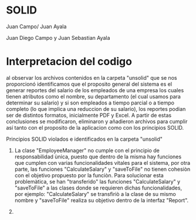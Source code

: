 # SOLID
Juan Campo/ Juan Ayala

Juan Diego Campo y Juan Sebastian Ayala

# Interpretacion del codigo

al observar los archivos contenidos en la carpeta "unsolid" que se nos proporcionó identificamos que el proposito general del sistema es el generar reportes del salario de los empleados de una empresa los cuales tienen atributos como el nombre, su departamento (el cual usamos para determinar su salario) y si son empleados a tiempo parcial o a tiempo completo (lo que implica una reduccion de su salario), los reportes podian ser de distintos formatos, inicialmente PDF y Excel. A partir de estas conclusiones se modificaron, eliminaron y añadieron archivos para cumplir así tanto con el proposito de la aplicacion como con los principios SOLID.

Principios SOLID violados e identificados en la carpeta "unsolid"

1) La clase "EmployeeManager" no cumple con el principio de responsabilidad ùnica, puesto que dentro de la misma hay funciones que cumplen con varias funcionalidades vitales para el sistema, por otra parte, las funciones "CalculateSalary" y "saveToFile" no tienen cohesiòn con el objetivo propuesto por la funciòn.
Para solucionar esta problemàtica, se han "transferido" las funciones "CalculateSalary" y "saveToFile" a las clases donde se requieren dichas funcionalidades, por ejemplo: "CalculateSalary" se transfiriò a la clase de su mismo nombre y "saveToFile" realiza su objetivo dentro de la interfaz "Report".

 2) 

